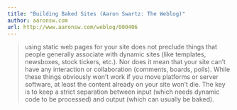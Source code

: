 ```yaml
---
title: "Building Baked Sites (Aaron Swartz: The Weblog)"
author: aaronsw.com
url: http://www.aaronsw.com/weblog/000406
---
```


> using static web pages for your site does not preclude things that people generally associate with dynamic sites (like templates, newsboxes, stock tickers, etc.). Nor does it mean that your site can’t have any interaction or collaboration (comments, boards, polls). While these things obviously won’t work if you move platforms or server software, at least the content already on your site won’t die. The key is to keep a strict separation between input (which needs dynamic code to be processed) and output (which can usually be baked).



